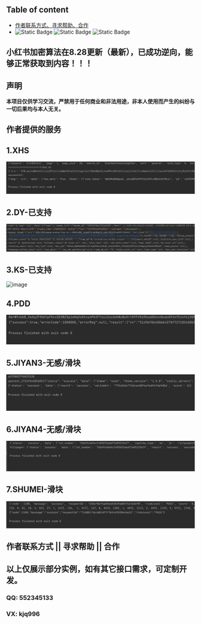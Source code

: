 ## Table of content  

- [作者联系方式、寻求帮助、合作](#作者联系方式--寻求帮助--合作)
- 
  ![Static Badge](https://img.shields.io/badge/GitHub-blue?logo=GitHub&labelColor=black)
  ![Static Badge](https://img.shields.io/badge/author-3.7/3.8-blue?logo=Python&label=python&labelColor=black)
  ![Static Badge](https://img.shields.io/badge/Node.js-v18.16.1-blue?logo=Node.js&labelColor=black)
## 小红书加密算法在8.28更新（最新），已成功逆向，能够正常获取到内容！！！
## 声明
**本项目仅供学习交流，严禁用于任何商业和非法用途，非本人使用而产生的纠纷与一切后果均与本人无关。**
 
 
## 作者提供的服务
  
## 1.XHS
<img alt="image" src="./img/xhs.png"/>

## 2.DY-已支持  
<img alt="image" src="./img/douyin.png"/> 

## 3.KS-已支持
<img alt="image" src=""/>

## 4.PDD  
<img alt="image" src="./img/pdd.png"/> 
  
## 5.JIYAN3-无感/滑块  
<img alt="image" src="./img/geet-full.png"/>

## 6.JIYAN4-无感/滑块  
<img alt="image" src="./img/geet4-full.png"/>  

## 7.SHUMEI-滑块 
<img alt="image" src="./img/shumei-slide.png"/> 
 
 
## 作者联系方式 || 寻求帮助 || 合作 
## 以上仅展示部分实例，如有其它接口需求，可定制开发。
### QQ: 552345133 
### VX: kjq996
